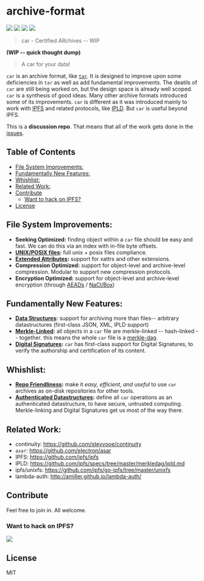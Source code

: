 # archive-format

[![](https://img.shields.io/badge/made%20by-Protocol%20Labs-blue.svg?style=flat-square)](http://ipn.io)
[![](https://img.shields.io/badge/project-IPFS-blue.svg?style=flat-square)](http://ipfs.io/)
[![](https://img.shields.io/badge/freenode-%23ipfs-blue.svg?style=flat-square)](http://webchat.freenode.net/?channels=%23ipfs)
[![](https://img.shields.io/badge/discussion_repo-go_to_issues-brightgreen.svg?style=flat-square)](https://github.com/ipfs/archive-format/issues)

> car - Certified ARchives -- WIP

**(WIP -- quick thought dump)**

> A car for your data!

`car` is an archive format, like [`tar`](https://en.wikipedia.org/wiki/Tar_(computing)). It is designed to improve upon some deficiencies in `tar` as well as add fundamental improvements. The deatils of `car` are still being worked on, but the design space is already well scoped. `car` is a synthesis of good ideas. Many other archive formats introduced some of its improvements. `car` is different as it was introduced mainly to work with [IPFS](https://ipfs.io) and related protocols, like [IPLD](https://github.com/ipfs/specs/tree/master/merkledag/ipld.md). But `car` is useful beyond IPFS.

This is a **discussion repo**. That means that all of the work gets done in the [issues](https://github.com/ipfs/apps/issues).

## Table of Contents

- [File System Improvements:](#file-system-improvements)
- [Fundamentally New Features:](#fundamentally-new-features)
- [Whishlist:](#whishlist)
- [Related Work:](#related-work)
- [Contribute](#contribute)
  - [Want to hack on IPFS?](#want-to-hack-on-ipfs)
- [License](#license)

## File System Improvements:

- **Seeking Optimized:** finding object within a `car` file should be easy and fast. We can do this via an index with in-file byte offsets.
- **[UNIX/POSIX files]():** full unix + posix files compliance.
- **[Extended Attributes](https://en.wikipedia.org/wiki/Extended_file_attributes):** support for xattrs and other extensions.
- **Compression Optimized:** support for object-level and archive-level compression. Modular to support new compression protocols.
- **Encryption Optimized:** support for object-level and archive-level encryption (through [AEADs](https://en.wikipedia.org/wiki/Authenticated_encryption) / [NaCl/Box](https://godoc.org/golang.org/x/crypto/nacl/box))

## Fundamentally New Features: 

- **[Data Structures](https://github.com/ipfs/specs/tree/master/merkledag/ipld.md):** support for archiving more than files-- arbitrary datastructures (first-class JSON, XML, IPLD support)
- **[Merkle-Linked](https://github.com/ipfs/specs/tree/master/merkledag/ipld.md):** all objects in a `car` file are merkle-linked -- hash-linked -- together. this means the whole `car` file is a [merkle-dag](https://en.wikipedia.org/wiki/Merkle_tree).
- **[Digital Signatures](https://en.wikipedia.org/wiki/Digital_signature):** `car` has first-class support for Digital Signatures, to verify the authorship and certification of its content.

## Whishlist:

- **[Repo Friendliness](https://github.com/jbenet/random-ideas/issues/33):** make it _easy, efficient, and useful_ to use `car` archives as on-disk repositories for other tools.
- **[Authenticated Datastructures](https://www.cs.umd.edu/~mwh/papers/gpads.pdf):** define all `car` operations as an authenticated datastructure, to have secure, untrusted computing. Merkle-linking and Digital Signatures get us most of the way there.

## Related Work:

- continuity: https://github.com/stevvooe/continuity
- `asar`: https://github.com/electron/asar
- IPFS: https://github.com/ipfs/ipfs
- IPLD: https://github.com/ipfs/specs/tree/master/merkledag/ipld.md
- ipfs/unixfs: https://github.com/ipfs/go-ipfs/tree/master/unixfs
- lambda-auth: http://amiller.github.io/lambda-auth/

## Contribute

Feel free to join in. All welcome.

### Want to hack on IPFS?

[![](https://cdn.rawgit.com/jbenet/contribute-ipfs-gif/master/img/contribute.gif)](https://github.com/ipfs/community/blob/master/contributing.md)

## License

MIT
